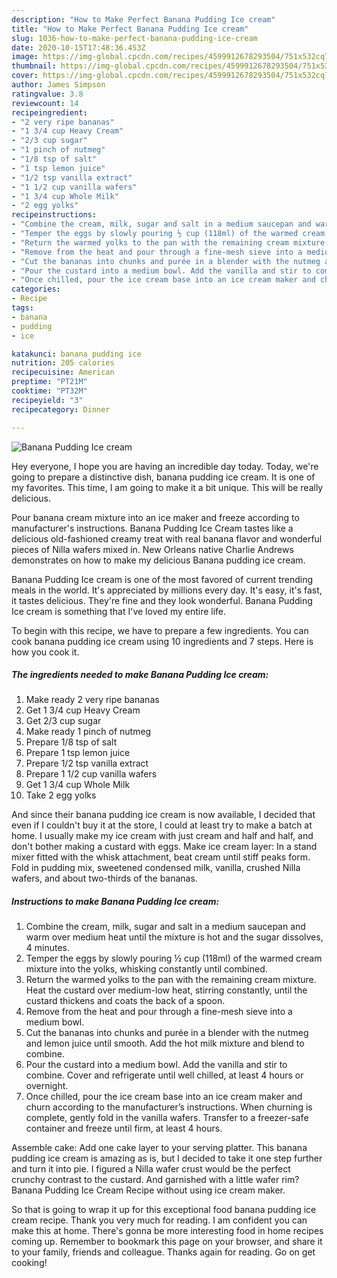```yaml
---
description: "How to Make Perfect Banana Pudding Ice cream"
title: "How to Make Perfect Banana Pudding Ice cream"
slug: 1036-how-to-make-perfect-banana-pudding-ice-cream
date: 2020-10-15T17:48:36.453Z
image: https://img-global.cpcdn.com/recipes/4599912678293504/751x532cq70/banana-pudding-ice-cream-recipe-main-photo.jpg
thumbnail: https://img-global.cpcdn.com/recipes/4599912678293504/751x532cq70/banana-pudding-ice-cream-recipe-main-photo.jpg
cover: https://img-global.cpcdn.com/recipes/4599912678293504/751x532cq70/banana-pudding-ice-cream-recipe-main-photo.jpg
author: James Simpson
ratingvalue: 3.8
reviewcount: 14
recipeingredient:
- "2 very ripe bananas"
- "1 3/4 cup Heavy Cream"
- "2/3 cup sugar"
- "1 pinch of nutmeg"
- "1/8 tsp of salt"
- "1 tsp lemon juice"
- "1/2 tsp vanilla extract"
- "1 1/2 cup vanilla wafers"
- "1 3/4 cup Whole Milk"
- "2 egg yolks"
recipeinstructions:
- "Combine the cream, milk, sugar and salt in a medium saucepan and warm over medium heat until the mixture is hot and the sugar dissolves, 4 minutes."
- "Temper the eggs by slowly pouring ½ cup (118ml) of the warmed cream mixture into the yolks, whisking constantly until combined."
- "Return the warmed yolks to the pan with the remaining cream mixture. Heat the custard over medium-low heat, stirring constantly, until the custard thickens and coats the back of a spoon."
- "Remove from the heat and pour through a fine-mesh sieve into a medium bowl."
- "Cut the bananas into chunks and purée in a blender with the nutmeg and lemon juice until smooth. Add the hot milk mixture and blend to combine."
- "Pour the custard into a medium bowl. Add the vanilla and stir to combine. Cover and refrigerate until well chilled, at least 4 hours or overnight."
- "Once chilled, pour the ice cream base into an ice cream maker and churn according to the manufacturer’s instructions. When churning is complete, gently fold in the vanilla wafers. Transfer to a freezer-safe container and freeze until firm, at least 4 hours."
categories:
- Recipe
tags:
- banana
- pudding
- ice

katakunci: banana pudding ice 
nutrition: 205 calories
recipecuisine: American
preptime: "PT21M"
cooktime: "PT32M"
recipeyield: "3"
recipecategory: Dinner

---
```



![Banana Pudding Ice cream](https://img-global.cpcdn.com/recipes/4599912678293504/751x532cq70/banana-pudding-ice-cream-recipe-main-photo.jpg)

Hey everyone, I hope you are having an incredible day today. Today, we're going to prepare a distinctive dish, banana pudding ice cream. It is one of my favorites. This time, I am going to make it a bit unique. This will be really delicious.

Pour banana cream mixture into an ice maker and freeze according to manufacturer&#39;s instructions. Banana Pudding Ice Cream tastes like a delicious old-fashioned creamy treat with real banana flavor and wonderful pieces of Nilla wafers mixed in. New Orleans native Charlie Andrews demonstrates on how to make my delicious Banana pudding ice cream.

Banana Pudding Ice cream is one of the most favored of current trending meals in the world. It's appreciated by millions every day. It's easy, it's fast, it tastes delicious. They're fine and they look wonderful. Banana Pudding Ice cream is something that I've loved my entire life.


To begin with this recipe, we have to prepare a few ingredients. You can cook banana pudding ice cream using 10 ingredients and 7 steps. Here is how you cook it.

<!--inarticleads1-->

##### The ingredients needed to make Banana Pudding Ice cream:

1. Make ready 2 very ripe bananas
1. Get 1 3/4 cup Heavy Cream
1. Get 2/3 cup sugar
1. Make ready 1 pinch of nutmeg
1. Prepare 1/8 tsp of salt
1. Prepare 1 tsp lemon juice
1. Prepare 1/2 tsp vanilla extract
1. Prepare 1 1/2 cup vanilla wafers
1. Get 1 3/4 cup Whole Milk
1. Take 2 egg yolks


And since their banana pudding ice cream is now available, I decided that even if I couldn&#39;t buy it at the store, I could at least try to make a batch at home. I usually make my ice cream with just cream and half and half, and don&#39;t bother making a custard with eggs. Make ice cream layer: In a stand mixer fitted with the whisk attachment, beat cream until stiff peaks form. Fold in pudding mix, sweetened condensed milk, vanilla, crushed Nilla wafers, and about two-thirds of the bananas. 

<!--inarticleads2-->

##### Instructions to make Banana Pudding Ice cream:

1. Combine the cream, milk, sugar and salt in a medium saucepan and warm over medium heat until the mixture is hot and the sugar dissolves, 4 minutes.
1. Temper the eggs by slowly pouring ½ cup (118ml) of the warmed cream mixture into the yolks, whisking constantly until combined.
1. Return the warmed yolks to the pan with the remaining cream mixture. Heat the custard over medium-low heat, stirring constantly, until the custard thickens and coats the back of a spoon.
1. Remove from the heat and pour through a fine-mesh sieve into a medium bowl.
1. Cut the bananas into chunks and purée in a blender with the nutmeg and lemon juice until smooth. Add the hot milk mixture and blend to combine.
1. Pour the custard into a medium bowl. Add the vanilla and stir to combine. Cover and refrigerate until well chilled, at least 4 hours or overnight.
1. Once chilled, pour the ice cream base into an ice cream maker and churn according to the manufacturer’s instructions. When churning is complete, gently fold in the vanilla wafers. Transfer to a freezer-safe container and freeze until firm, at least 4 hours.


Assemble cake: Add one cake layer to your serving platter. This banana pudding ice cream is amazing as is, but I decided to take it one step further and turn it into pie. I figured a Nilla wafer crust would be the perfect crunchy contrast to the custard. And garnished with a little wafer rim? Banana Pudding Ice Cream Recipe without using ice cream maker. 

So that is going to wrap it up for this exceptional food banana pudding ice cream recipe. Thank you very much for reading. I am confident you can make this at home. There's gonna be more interesting food in home recipes coming up. Remember to bookmark this page on your browser, and share it to your family, friends and colleague. Thanks again for reading. Go on get cooking!
